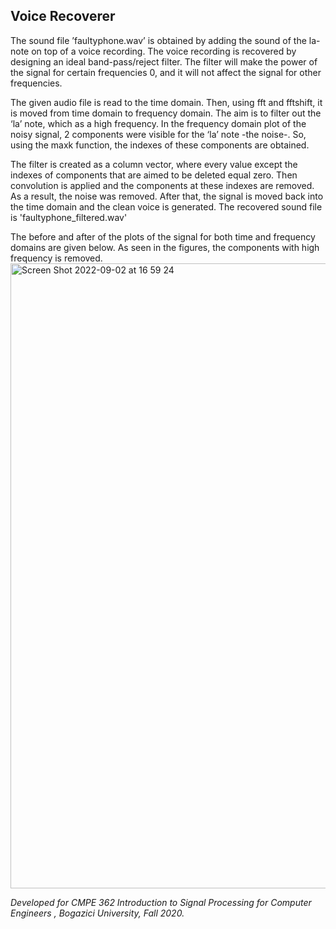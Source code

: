 ## Voice Recoverer

The sound file ’faultyphone.wav’ is obtained by adding the sound
of the la-note on top of a voice recording. The voice recording is recovered by
designing an ideal band-pass/reject filter. The filter will make the power of the signal for certain frequencies 0, and it will not affect the signal for other frequencies. <br>

The given audio file is read to the time domain. Then, using fft and fftshift, it is moved from time domain to frequency domain. 
The aim is to filter out the ‘la’ note, which as a high frequency. In the frequency domain plot of the noisy signal, 
2 components were visible for the ‘la’ note -the noise-. 
So, using the maxk function, the indexes of these components are obtained.

The filter is created as a column vector, where every value except the indexes of components that are aimed to be deleted equal zero. 
Then convolution is applied and the components at these indexes are removed. 
As a result, the noise was removed. 
After that, the signal is moved back into the time domain and the clean voice is generated. The recovered sound file is 'faultyphone_filtered.wav'

The before and after of the plots of the signal for both time and frequency domains are given below. As seen in the figures, the components with high frequency is removed.
<img width="1000" alt="Screen Shot 2022-09-02 at 16 59 24" src="https://user-images.githubusercontent.com/48058901/188165598-59aeb4e3-2189-4286-8766-930fc4e4e0f3.png">

<i> Developed for CMPE 362 Introduction to Signal Processing for Computer Engineers	, Bogazici University, Fall 2020.<i>

